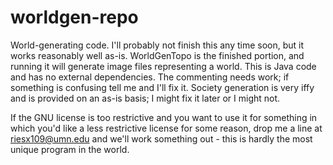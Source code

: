 # worldgen-repo
World-generating code. I'll probably not finish this any time soon, but it works reasonably well as-is. WorldGenTopo is the finished portion, and running it will generate image files representing a world. This is Java code and has no external dependencies. The commenting needs work; if something is confusing tell me and I'll fix it. Society generation is very iffy and is provided on an as-is basis; I might fix it later or I might not. 

If the GNU license is too restrictive and you want to use it for something in which you'd like a less restrictive license for some reason, drop me a line at riesx109@umn.edu and we'll work something out - this is hardly the most unique program in the world. 
